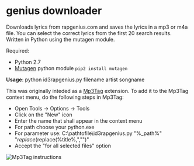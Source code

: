 genius downloader
=================

Downloads lyrics from rapgenius.com and saves the lyrics in a mp3 or m4a file.
You can select the correct lyrics from the first 20 search results. 
Written in Python using the mutagen module.

Required:
 * Python 2.7
 * [Mutagen](https://bitbucket.org/lazka/mutagen) python module `pip2 install mutagen` 


**Usage**: python id3rapgenius.py filename artist songname

This was originally inteded as a [Mp3Tag](http://www.mp3tag.de) extension.
To add it to the Mp3Tag context menu, do the following steps in Mp3Tag:
 * Open Tools -> Options -> Tools 
 * Click on the "New" icon
 * Enter the name that shall appear in the context menu
 * For path choose your python.exe
 * For parameter use: C:\pathtofile\id3rapgenius.py "%_path%" "$replace(%artist%,","")" "$replace(%title%,","")"
 * Accept the "for all selected files" option
 
![Mp3Tag instructions](https://raw.githubusercontent.com/cvzi/genius-downloader/master/id3rapgenius.jpg)